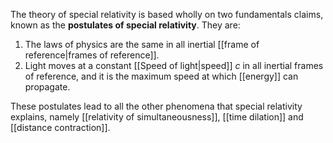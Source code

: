 The theory of special relativity is based wholly on two fundamentals claims, known as the **postulates of special relativity**. They are:
1. The laws of physics are the same in all inertial [[frame of reference|frames of reference]].
2. Light moves at a constant [[Speed of light|speed]] $c$ in all inertial frames of reference, and it is the maximum speed at which [[energy]] can propagate. 

These postulates lead to all the other phenomena that special relativity explains, namely [[relativity of simultaneousness]], [[time dilation]] and [[distance contraction]].